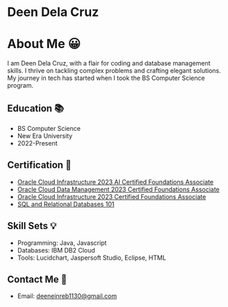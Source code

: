 # Deen Dela Cruz

# About Me 😀

I am Deen Dela Cruz, with a flair for coding and database management skills. I thrive on tackling complex problems and crafting elegant solutions. My journey in tech has started when I took the BS Computer Science program.

## Education 📚

- BS Computer Science 
- New Era University
- 2022-Present

## Certification 📜

- [Oracle Cloud Infrastructure 2023 AI Certified Foundations Associate](https://catalog-education.oracle.com/pls/certview/sharebadge?id=5D58CA8E7C16544B55BD98A916F8C672903B20DBD74651BB61018ED9470C06E8)
- [Oracle Cloud Data Management 2023 Certified Foundations Associate](https://catalog-education.oracle.com/pls/certview/sharebadge?id=B246CF5D7F4DDBB95E0FB37338AABB50E8A0D137F71EBCA6C80D7CC772201AE9)
- [Oracle Cloud Infrastructure 2023 Certified Foundations Associate](https://catalog-education.oracle.com/pls/certview/sharebadge?id=BD4FA5A722C393F368D4BED77B7196D8308D4CCD3A51AA883A55E1CE31C4043C)
- [SQL and Relational Databases 101](https://courses.cognitiveclass.ai/certificates/3cbc565c29064a549494e2ae46c7b5c3)

## Skill Sets 💡

- Programming: Java, Javascript
- Databases: IBM DB2 Cloud
- Tools: Lucidchart, Jaspersoft Studio, Eclipse, HTML

## Contact Me 🤙
- Email: [deeneinreb1130@gmail.com](mailto:code.deeneinreb1130@gmail.com)
